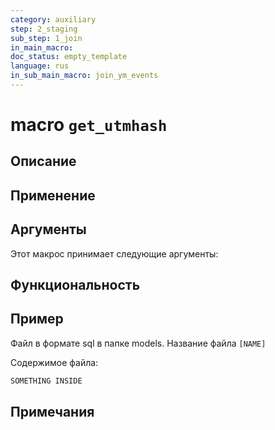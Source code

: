 ```yaml
---
category: auxiliary
step: 2_staging
sub_step: 1_join
in_main_macro: 
doc_status: empty_template
language: rus
in_sub_main_macro: join_ym_events
---
```

# macro `get_utmhash`

## Описание

## Применение

## Аргументы

Этот макрос принимает следующие аргументы:

## Функциональность

## Пример

Файл в формате sql в папке models. Название файла `[NAME]`

Содержимое файла:
```sql
SOMETHING INSIDE
```

## Примечания
